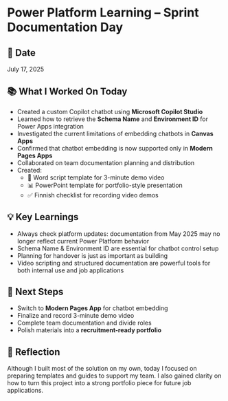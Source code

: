 # Power Platform Learning – Sprint Documentation Day

## 📅 Date
July 17, 2025

## 📚 What I Worked On Today

- Created a custom Copilot chatbot using **Microsoft Copilot Studio**
- Learned how to retrieve the **Schema Name** and **Environment ID** for Power Apps integration
- Investigated the current limitations of embedding chatbots in **Canvas Apps**
- Confirmed that chatbot embedding is now supported only in **Modern Pages Apps**
- Collaborated on team documentation planning and distribution
- Created:
  - 📝 Word script template for 3-minute demo video
  - 📊 PowerPoint template for portfolio-style presentation
  - ✅ Finnish checklist for recording video demos

## 💡 Key Learnings

- Always check platform updates: documentation from May 2025 may no longer reflect current Power Platform behavior
- Schema Name & Environment ID are essential for chatbot control setup
- Planning for handover is just as important as building
- Video scripting and structured documentation are powerful tools for both internal use and job applications

## 🎯 Next Steps

- Switch to **Modern Pages App** for chatbot embedding
- Finalize and record 3-minute demo video
- Complete team documentation and divide roles
- Polish materials into a **recruitment-ready portfolio**

## 🙌 Reflection

Although I built most of the solution on my own, today I focused on preparing templates and guides to support my team. I also gained clarity on how to turn this project into a strong portfolio piece for future job applications.

